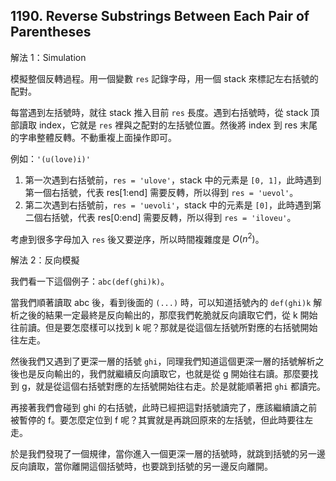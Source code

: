 ## 1190. Reverse Substrings Between Each Pair of Parentheses

解法 1：Simulation

模擬整個反轉過程。用一個變數 `res` 記錄字母，用一個 stack 來標記左右括號的配對。

每當遇到左括號時，就往 stack 推入目前 `res` 長度。遇到右括號時，從 stack 頂部讀取 index，它就是 `res` 裡與之配對的左括號位置。然後將 index 到 res 末尾的字串整體反轉。不動重複上面操作即可。

例如：`'(u(love)i)'`

1. 第一次遇到右括號前，`res = 'ulove'`，stack 中的元素是 `[0, 1]`，此時遇到第一個右括號，代表 res[1:end] 需要反轉，所以得到 `res = 'uevol'`。
2. 第二次遇到右括號前，`res = 'uevoli'`，stack 中的元素是 `[0]`，此時遇到第二個右括號，代表 res[0:end] 需要反轉，所以得到 `res = 'iloveu'`。

考慮到很多字母加入 `res` 後又要逆序，所以時間複雜度是 $O(n^2)$。

解法 2：反向模擬

我們看一下這個例子：`abc(def(ghi)k)`。

當我們順著讀取 abc 後，看到後面的 `(...)` 時，可以知道括號內的 `def(ghi)k` 解析之後的結果一定最終是反向輸出的，那麼我們乾脆就反向讀取它們，從 k 開始往前讀。但是要怎麼樣可以找到 k 呢？那就是從這個左括號所對應的右括號開始往左走。

然後我們又遇到了更深一層的括號 `ghi`，同理我們知道這個更深一層的括號解析之後也是反向輸出的，我們就繼續反向讀取它，也就是從 g 開始往右讀。那麼要找到 g，就是從這個右括號對應的左括號開始往右走。於是就能順著把 `ghi` 都讀完。

再接著我們會碰到 ghi 的右括號，此時已經把這對括號讀完了，應該繼續讀之前被暫停的 f。要怎麼定位到 f 呢？其實就是再跳回原來的左括號，但此時要往左走。

於是我們發現了一個規律，當你進入一個更深一層的括號時，就跳到括號的另一邊反向讀取，當你離開這個括號時，也要跳到括號的另一邊反向離開。
